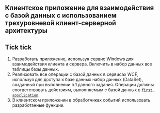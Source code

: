 Клиентское приложение для взаимодействия с базой данных с использованием трехуровневой клиент-серверной архитектуры
---
## Tick tick

1.	Разработать приложение, используя сервис Windows для взаимодействия клиента и сервера. Включить в набор данных все таблицы базы данных.
2.	Реализовать все операции с базой данных в сервисах WCF, используя для доступа к базе данных набор данных (DataSet), созданный при выполнении п.1 данного задания. Операции должны соответствовать действиям, выполняемым с базой данных в [`first appclication`](https://github.com/chulpanibragimova/SQLClient/tree/master/single-level%20client-server%20application/ChulpanMsSqlClient).
3.	В клиентском приложении в обработчиках событий использовать разработанные функции.

